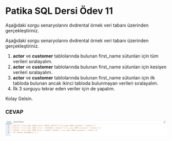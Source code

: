 # Patika SQL Dersi Ödev 11

Aşağıdaki sorgu senaryolarını dvdrental örnek veri tabanı üzerinden gerçekleştiriniz.

Aşağıdaki sorgu senaryolarını dvdrental örnek veri tabanı üzerinden gerçekleştiriniz.

1. **actor** ve **customer** tablolarında bulunan first_name sütunları için tüm verileri sıralayalım.
2. **actor** ve **customer** tablolarında bulunan first_name sütunları için kesişen verileri sıralayalım.
3. **actor** ve **customer** tablolarında bulunan first_name sütunları için ilk tabloda bulunan ancak ikinci tabloda bulunmayan verileri sıralayalım.
4. İlk 3 sorguyu tekrar eden veriler için de yapalım.

Kolay Gelsin.
### CEVAP
![Cevap](/Odev_11/Odev11.png "Ödev 11")
